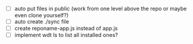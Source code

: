 - [ ] auto put files in public (work from one level above the repo or maybe even clone yourself?)
- [ ] auto create ./sync file
- [ ] create reponame-app.js instead of app.js
- [ ] implement wdt ls to list all installed ones?
